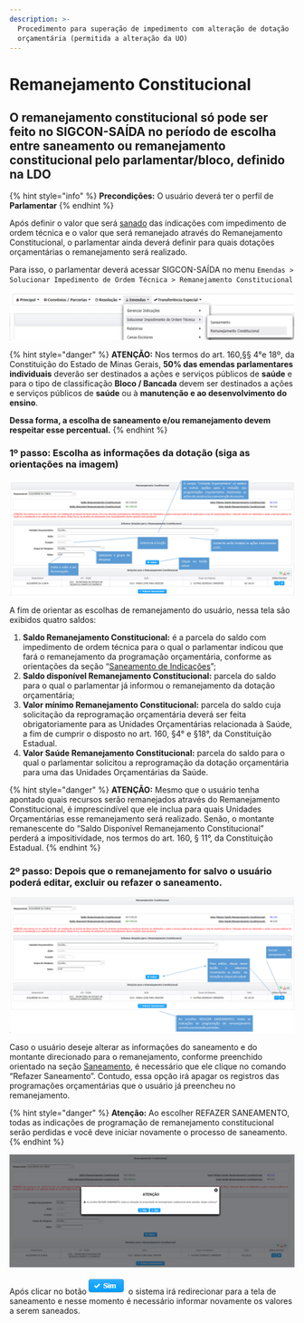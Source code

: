 ```yaml
---
description: >-
  Procedimento para superação de impedimento com alteração de dotação
  orçamentária (permitida a alteração da UO)
---
```


# Remanejamento Constitucional

## O remanejamento constitucional só pode ser feito no SIGCON-SAÍDA no período de escolha entre saneamento ou remanejamento constitucional pelo parlamentar/bloco, definido na LDO

{% hint style="info" %}
**Precondições:** O usuário deverá ter o perfil de **Parlamentar**
{% endhint %}

Após definir o valor que será [sanado](saneamento.md) das indicações com impedimento de ordem técnica e o valor que será remanejado através do Remanejamento Constitucional, o parlamentar ainda deverá definir para quais dotações orçamentárias o remanejamento será realizado.&#x20;

Para isso, o parlamentar deverá acessar SIGCON-SAÍDA no menu `Emendas > Solucionar Impedimento de Ordem Técnica > Remanejamento Constitucional`

![](<../.gitbook/assets/image (292) (1).png>)

{% hint style="danger" %}
**ATENÇÃO:** Nos termos do art. 160,§§ 4°e 18º, da Constituição do Estado de Minas Gerais, **50% das emendas parlamentares individuais** deverão ser destinados a ações e serviços públicos de **saúde** e para o tipo de classificação **Bloco / Bancada** devem ser destinados a ações e serviços públicos de **saúde** ou à **manutenção e ao desenvolvimento do ensino**.&#x20;

**Dessa forma, a escolha de saneamento e/ou remanejamento devem respeitar esse percentual.**
{% endhint %}

### **1º passo: Escolha as informações da dotação (siga as orientações na imagem)**

![Tela de remanejamento constitucional](<../.gitbook/assets/image (291).png>)

A fim de orientar as escolhas de remanejamento do usuário, nessa tela são exibidos quatro saldos:

1. **Saldo Remanejamento Constitucional:** é a parcela do saldo com impedimento de ordem técnica para o qual o parlamentar indicou que fará o remanejamento da programação orçamentária, conforme as orientações da seção “[Saneamento de Indicações](saneamento.md)”;
2. **Saldo disponível Remanejamento Constitucional:** parcela do saldo para o qual o parlamentar já informou o remanejamento da dotação orçamentária;
3. **Valor mínimo Remanejamento Constitucional:** parcela do saldo cuja solicitação da reprogramação orçamentária deverá ser feita obrigatoriamente para as Unidades Orçamentárias relacionada à Saúde, a fim de cumprir o disposto no art. 160, §4° e §18°, da Constituição Estadual. &#x20;
4. **Valor Saúde Remanejamento Constitucional:** parcela do saldo para o qual o parlamentar solicitou a reprogramação da dotação orçamentária para uma das Unidades Orçamentárias da Saúde.

{% hint style="danger" %}
**ATENÇÃO:** Mesmo que o usuário tenha apontado quais recursos serão remanejados através do Remanejamento Constitucional, é imprescindível que ele inclua para quais Unidades Orçamentárias esse remanejamento será realizado.  Senão,  o montante remanescente do “Saldo Disponível Remanejamento Constitucional” perderá a impositividade, nos termos do art. 160, § 11°, da Constituição Estadual.
{% endhint %}

### **2º passo: Depois que o remanejamento for salvo o usuário poderá editar, excluir ou refazer o saneamento.**

![Opções de edição do remanejamento](<../.gitbook/assets/image (290) (1).png>)

Caso o usuário deseje alterar as informações do saneamento e do montante direcionado para o remanejamento, conforme preenchido orientado na seção [Saneamento](saneamento.md), é necessário que ele clique no comando “Refazer Saneamento”. Contudo, essa opção irá apagar os registros das programações orçamentárias que o usuário já preencheu no remanejamento.

{% hint style="danger" %}
**Atenção:** Ao escolher REFAZER SANEAMENTO, todas as indicações de programação de remanejamento constitucional serão perdidas e você deve iniciar novamente o processo de saneamento.
{% endhint %}

![](<../.gitbook/assets/image (289).png>)

Após clicar no botão<img src="../.gitbook/assets/sim.png" alt="" data-size="original"> o sistema irá redirecionar para a tela de saneamento e nesse momento é necessário  informar novamente os valores a serem saneados.
